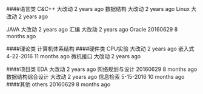 ####语言类
C&C++	大改动	2 years ago
数据结构	大改动	2 years ago
Linux	大改动	2 years ago

JAVA	大改动	2 years ago
汇编	大改动	2 years ago
Oracle	20160629	8 months ago

####理论类
计算机体系结构
####硬件类
CPU实验	大改动	2 years ago
嵌入式	4-22-2016	11 months ago
微机接口	大改动	2 years ago

####项目类
EDA	大改动	2 years ago
网络规划与设计	20160629	8 months ago
数据结构综合设计	大改动	2 years ago
信息检索	5-15-2016	10 months ago
####其他
others	20160629	8 months ago
